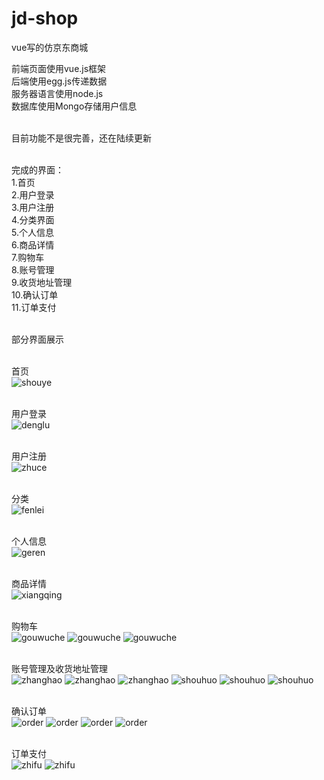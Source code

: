# jd-shop
vue写的仿京东商城

前端页面使用vue.js框架</br>
后端使用egg.js传递数据</br>
服务器语言使用node.js</br>
数据库使用Mongo存储用户信息</br></br>

目前功能不是很完善，还在陆续更新</br></br>

完成的界面：</br>
1.首页</br>
2.用户登录</br>
3.用户注册</br>
4.分类界面</br>
5.个人信息</br>
6.商品详情</br>
7.购物车</br>
8.账号管理</br>
9.收货地址管理</br>
10.确认订单</br>
11.订单支付</br></br>

部分界面展示</br></br>

首页</br>
![shouye](https://github.com/Leesssssssss/jd-shop/raw/master/Screenshots/1.png)</br></br>

用户登录</br>
![denglu](https://github.com/Leesssssssss/jd-shop/raw/master/Screenshots/3.png)</br></br>

用户注册</br>
![zhuce](https://github.com/Leesssssssss/jd-shop/raw/master/Screenshots/4.png)</br></br>

分类</br>
![fenlei](https://github.com/Leesssssssss/jd-shop/raw/master/Screenshots/2.png)</br></br>

个人信息</br>
![geren](https://github.com/Leesssssssss/jd-shop/raw/master/Screenshots/5.png)</br></br>

商品详情</br>
![xiangqing](https://github.com/Leesssssssss/jd-shop/raw/master/Screenshots/6.png)</br></br>

购物车</br>
![gouwuche](https://github.com/Leesssssssss/jd-shop/raw/master/Screenshots/7.png)
![gouwuche](https://github.com/Leesssssssss/jd-shop/raw/master/Screenshots/8.png)
![gouwuche](https://github.com/Leesssssssss/jd-shop/raw/master/Screenshots/9.png)</br></br>

账号管理及收货地址管理</br>
![zhanghao](https://github.com/Leesssssssss/jd-shop/raw/master/Screenshots/10.png)
![zhanghao](https://github.com/Leesssssssss/jd-shop/raw/master/Screenshots/11.png)
![zhanghao](https://github.com/Leesssssssss/jd-shop/raw/master/Screenshots/12.png)
![shouhuo](https://github.com/Leesssssssss/jd-shop/raw/master/Screenshots/13.png)
![shouhuo](https://github.com/Leesssssssss/jd-shop/raw/master/Screenshots/14.png)
![shouhuo](https://github.com/Leesssssssss/jd-shop/raw/master/Screenshots/15.png)</br></br>

确认订单</br>
![order](https://github.com/Leesssssssss/jd-shop/raw/master/Screenshots/16.png)
![order](https://github.com/Leesssssssss/jd-shop/raw/master/Screenshots/17.png)
![order](https://github.com/Leesssssssss/jd-shop/raw/master/Screenshots/18.png)
![order](https://github.com/Leesssssssss/jd-shop/raw/master/Screenshots/19.png)</br></br>

订单支付</br>
![zhifu](https://github.com/Leesssssssss/jd-shop/raw/master/Screenshots/20.png)
![zhifu](https://github.com/Leesssssssss/jd-shop/raw/master/Screenshots/21.png)</br></br>

